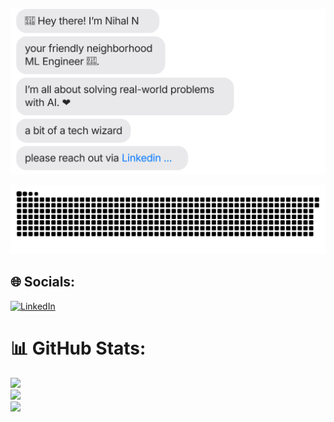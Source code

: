 [![](https://github.com/Nihalshx/Nihalshx/blob/main/intro.svg)](https://www.linkedin.com/in/nihalshx/)



[![](https://github.com/Nihalshx/Nihalshx/blob/main/contribution-grid-snake.svg)](https://www.linkedin.com/in/nihalshx/)

## 🌐 Socials:
[![LinkedIn](https://img.shields.io/badge/LinkedIn-%230077B5.svg?logo=linkedin&logoColor=white)](https://linkedin.com/in/nihalshx) 
# 📊 GitHub Stats:
![](https://github-readme-stats.vercel.app/api?username=Nihalshx&theme=aura&hide_border=true&include_all_commits=true&count_private=false)<br/>
![](https://github-readme-streak-stats.herokuapp.com/?user=Nihalshx&theme=aura&hide_border=true)<br/>
![](https://github-readme-stats.vercel.app/api/top-langs/?username=Nihalshx&theme=aura&hide_border=true&include_all_commits=true&count_private=false&layout=compact)

